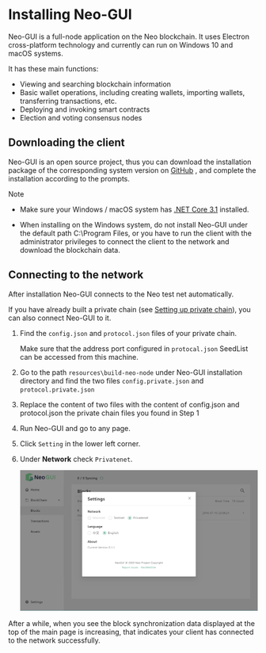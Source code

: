 # Installing Neo-GUI

Neo-GUI is a full-node application on the Neo blockchain. It uses Electron cross-platform technology and currently can run on Windows 10 and macOS systems.

It has these main functions:

- Viewing and searching blockchain information
- Basic wallet operations, including creating wallets, importing wallets, transferring transactions, etc.
- Deploying and invoking smart contracts
- Election and voting consensus nodes

## Downloading the client

Neo-GUI is an open source project, thus you can download the installation package of the corresponding system version on [GitHub](https://github.com/neo-ngd/Neo3-GUI/releases) , and complete the installation according to the prompts.

> [!Note]
>
> - Make sure your Windows / macOS system has [.NET Core 3.1](https://dotnet.microsoft.com/download/dotnet-core/current/runtime) installed.
>
> - When installing on the Windows system, do not install Neo-GUI under the default path C:\Program Files, or you have to run the client with the administrator privileges to connect the client to the network and download the blockchain data.

## Connecting to the network

After installation Neo-GUI connects to the Neo test net automatically. 

If you have already built a private chain (see [Setting up private chain](../../network/private-chain/solo.md)), you can also connect Neo-GUI to it.

1. Find the `config.json` and `protocol.json` files of your private chain.

   Make sure that the address port configured in `protocal.json` SeedList can be accessed from this machine.

2. Go to the path `resources\build-neo-node` under Neo-GUI installation directory and find the two files `config.private.json` and `protocol.private.json` 

3. Replace the content of two files with the content of config.json and protocol.json the private chain files you found in Step 1

4. Run Neo-GUI and go to any page.

5. Click `Setting` in the lower left corner.

6. Under **Network** check `Privatenet`.

   ![](../../assets/guinetwork.png)

After a while, when you see the block synchronization data displayed at the top of the main page is increasing, that indicates your client has connected to the network successfully. 